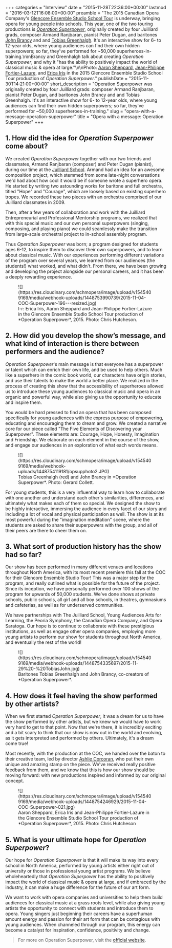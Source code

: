 +++
categories = "Interview"
date = "2015-11-28T22:36:00+00:00"
lastmod = "2016-03-12T16:08:00+00:00"
preamble = "The 2015 Canadian Opera Company's [Glencore Ensemble Studio School Tour](http://www.coc.ca/ExploreAndLearn/Schools/SchoolTour.aspx) is underway, bringing opera for young people into schools. This year, one of the two touring productions is [*Operation Superpower*](http://www.operationsuperpower.com/), originally created by four Juilliard grads, composer Armand Ranjbaran, pianist Peter Dugan, and baritones [John Brancy](/scene/people/john-brancy/) and and [Tobias Greenhalgh](/scene/people/tobias-greenhalgh/). It's an interactive show for 6- to 12-year olds, where young audiences can find their own hidden superpowers; so far, they've performed for ~50,000 superheroes-in-training.\n\nBrancy and Greenhalgh talk about creating *Operation Superpower*, and why it \"has the ability to positively impact the world of classical music & opera at large.\"\n\nPhoto: [Aaron Sheppard](/scene/people/aaron-sheppard/), [Jean-Philippe Fortier-Lazure](/scene/people/jean-philippe-fortier-lazure/), and [Erica Iris](https://twitter.com/mezzoericairis) in the 2015 Glencore Ensemble Studio School Tour production of *Operation Superpower*."
publishDate = "2015-11-30T14:21:00+00:00"
short_description = "Operation Superpower was originally created by four Juilliard grads: composer Armand Ranjbaran, pianist Peter Dugan, and baritones John Brancy and and Tobias Greenhalgh. It&#039;s an interactive show for 6- to 12-year olds, where young audiences can find their own hidden superpowers; so far, they&#039;ve performed for ~50,000 superheroes-in-training."
slug = "opera-with-a-message-operation-superpower"
title = "Opera with a message: Operation Superpower"
+++

## 1. How did the idea for *Operation Superpower* come about?

We created *Operation Superpower* together with our two friends and classmates, Armand Ranjbaran (composer) and Peter Dugan (pianist), during our time at the [Juilliard School](/scene/companies/the-juilliard-school/). Armand had an idea for an awesome composition project, which stemmed from some late-night conversations we'd had about how cool it would be if someone wrote a superhero opera. He started by writing two astounding works for baritone and full orchestra, titled "Hope" and "Courage", which are loosely based on existing superhero tropes. We recorded these two pieces with an orchestra comprised of our Juilliard classmates in 2009. 

Then, after a few years of collaboration and work with the Juilliard Entrepreneurial and Professional Mentorship programs, we realized that with this special music and our own personal superpowers (singing, composing, and playing piano) we could seamlessly make the transition from large-scale orchestral project to in-school assembly program. 

Thus *Operation Superpower* was born; a program designed for students ages 6-12, to inspire them to discover their own superpowers, and to learn about classical music. With our experiences performing different variations of the program over several years, we learned from our audiences (the students!) what worked, and what didn't. From there, we have been growing and developing the project alongside our personal careers, and it has been a deeply rewarding experience. 

<figure data-type="image">
![](https://res.cloudinary.com/schmopera/image/upload/v1545409169/media/webhook-uploads/1448753990739/2015-11-04-COC-Superpower-196---resized.jpg)
<figcaption>l-r: Erica Iris, Aaron Sheppard and Jean-Philippe Fortier-Lazure in the Glencore Ensemble Studio School Tour production of *Operation Superpower*, 2015. Photo: Chris Hutcheson.</figcaption>
</figure>

## 2. How did you develop the show’s message, and what kind of interaction is there between performers and the audience?

*Operation Superpower*'s main message is that everyone has a superpower or talent which can enrich their own life, and be used to help others. Much like a superhero in the comic book world, our characters have origin stories, and use their talents to make the world a better place. We realized in the process of creating this show that the accessibility of superheroes allowed us to introduce these young audiences to classical music and opera in an organic and powerful way, while also giving us the opportunity to educate and inspire them. 

You would be hard pressed to find an opera that has been composed specifically for young audiences with the express purpose of empowering, educating and encouraging them to dream and grow. We created a narrative core for our piece called "The Five Elements of Discovering your Superpower". These elements are: Courage, Hope, Honesty, Imagination and Friendship. We elaborate on each element in the course of the show, and engage our audiences in an exploration of what each words means. 

<figure data-type="image">
![](https://res.cloudinary.com/schmopera/image/upload/v1545409169/media/webhook-uploads/1448754119181/opsupphoto2.JPG)<figcaption>Tobias Greenhalgh (red) and John Brancy in *Operation Superpower*. Photo: Gerard Collett.</figcaption>
</figure>

For young students, this is a very influential way to learn how to collaborate with one another and understand each other's similarities, differences, and ultimately what makes each of them so special. We designed the show to be highly interactive, immersing the audience in every facet of our story and including a lot of vocal and physical participation as well. The show is at its most powerful during the "imagination meditation" scene, where the students are asked to share their superpowers with the group, and all of their peers are there to cheer them on.

## 3. What sort of production history has the show had so far?

Our show has been performed in many different venues and locations throughout North America, with its most recent premiere this fall at the COC for their Glencore Ensemble Studio Tour! This was a major step for the program, and really outlined what is possible for the future of the project. Since its inception, we have personally performed over 100 shows of the program for upwards of 50,000 students. We've done shows at private schools, public schools, all girl and all boy schools, in theatres, gymnasiums and cafeterias, as well as for underserved communities. 

We have partnerships with The Juilliard School, Young Audiences Arts for Learning, the Peoria Symphony, the Canadian Opera Company, and Opera Saratoga. Our hope is to continue to collaborate with these prestigious institutions, as well as engage other opera companies, employing more young artists to perform our show for students throughout North America, and eventually the rest of the world!

<figure data-type="image">
![](https://res.cloudinary.com/schmopera/image/upload/v1545409169/media/webhook-uploads/1448754335697/2015-11-29%20-%20TobiasJohn.jpg)
<figcaption>Baritones Tobias Greenhalgh and John Brancy, co-creators of *Operation Superpower*.</figcaption>
</figure>

## 4. How does it feel having the show performed by other artists? 

When we first started *Operation Superpower*, it was a dream for us to have the show performed by other artists, but we knew we would have to work very hard to get to that point. Now that we're there, it is incredibly exciting and a bit scary to think that our show is now out in the world and evolving, as it gets interpreted and performed by others. Ultimately, it's a dream come true! 

Most recently, with the production at the COC, we handed over the baton to their creative team, led by director [Ashlie Corcoran](/scene/people/ashlie-corcoran/), who put their own unique and amazing stamp on the piece. We've received really positive feedback from them, and we know that this is how our show should be moving forward: with new productions inspired and informed by our original concept. 

<figure data-type="image">
![](https://res.cloudinary.com/schmopera/image/upload/v1545409169/media/webhook-uploads/1448754246929/2015-11-04-COC-Superpower-021.jpg)
<figcaption>Aaron Sheppard, Erica Iris and Jean-Philippe Fortier-Lazure in the Glencore Ensemble Studio School Tour production of *Operation Superpower*, 2015. Photo: Chris Hutcheson</figcaption>
</figure>

## 5. What is your ultimate hope for *Operation Superpower*? 

Our hope for *Operation Superpower* is that it will make its way into every school in North America, performed by young artists either right out of university or those in professional young artist programs. We believe wholeheartedly that *Operation Superpower* has the ability to positively impact the world of classical music & opera at large, and if embraced by the industry, it can make a huge difference for the future of our art form. 

We want to work with opera companies and universities to help them build audiences for classical music at a grass roots level, while also giving young artists the opportunity to connect with students and introduce them to opera. Young singers just beginning their careers have a superhuman amount energy and passion for their art form that can be contagious with young audiences. When channeled through our program, this energy can become a catalyst for inspiration, confidence, positivity and change.  

>For more on Operation Superpower, visit the [official website](http://www.operationsuperpower.com/).
